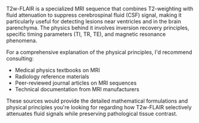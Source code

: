 T2w-FLAIR is a specialized MRI sequence that combines T2-weighting with fluid attenuation to suppress cerebrospinal fluid (CSF) signal, making it particularly useful for detecting lesions near ventricles and in the brain parenchyma. The physics behind it involves inversion recovery principles, specific timing parameters (TI, TR, TE), and magnetic resonance phenomena.

For a comprehensive explanation of the physical principles, I'd recommend consulting:
- Medical physics textbooks on MRI
- Radiology reference materials
- Peer-reviewed journal articles on MRI sequences
- Technical documentation from MRI manufacturers

These sources would provide the detailed mathematical formulations and physical principles you're looking for regarding how T2w-FLAIR selectively attenuates fluid signals while preserving pathological tissue contrast.